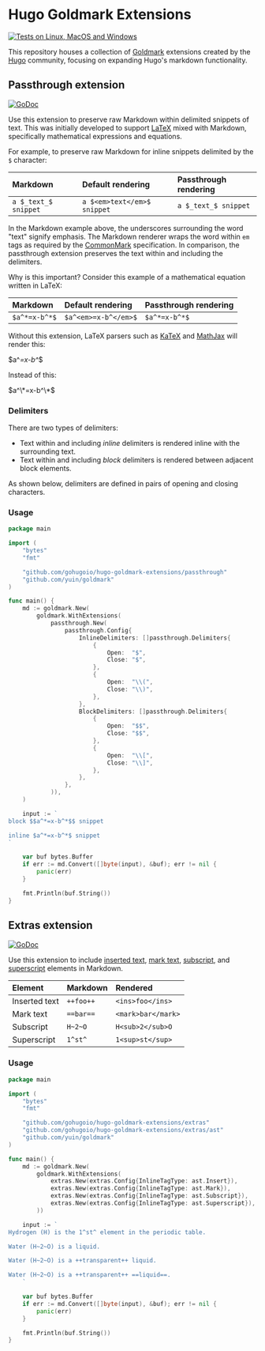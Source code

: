 # Hugo Goldmark Extensions

[![Tests on Linux, MacOS and Windows](https://github.com/gohugoio/hugo-goldmark-extensions/workflows/Test/badge.svg)](https://github.com/gohugoio/hugo-goldmark-extensions/actions?query=workflow:Test)

This repository houses a collection of [Goldmark] extensions created by the [Hugo] community, focusing on expanding Hugo's markdown functionality.

[CommonMark]: https://spec.commonmark.org/0.30/
[Goldmark]: https://github.com/yuin/goldmark/
[Hugo]: https://gohugo.io/
[LaTeX]: https://www.latex-project.org/about/
[KaTeX]: https://katex.org/
[MathJax]: https://www.mathjax.org/

## Passthrough extension

[![GoDoc](https://godoc.org/github.com/gohugoio/hugo-goldmark-extensions/passthrough?status.svg)](https://godoc.org/github.com/gohugoio/hugo-goldmark-extensions/passthrough)

Use this extension to preserve raw Markdown within delimited snippets of text. This was initially developed to support [LaTeX] mixed with Markdown, specifically mathematical expressions and equations.

For example, to preserve raw Markdown for inline snippets delimited by the `$` character:

Markdown|Default rendering|Passthrough rendering
:--|:--|:--
`a $_text_$ snippet`|`a $<em>text</em>$ snippet`|`a $_text_$ snippet`

In the Markdown example above, the underscores surrounding the word "text" signify emphasis. The Markdown renderer wraps the word within `em` tags as required by the [CommonMark] specification. In comparison, the passthrough extension preserves the text within and including the delimiters.

Why is this important? Consider this example of a mathematical equation written in LaTeX:

Markdown|Default rendering|Passthrough rendering
:--|:--|:--
`$a^*=x-b^*$`|`$a^<em>=x-b^</em>$`|`$a^*=x-b^*$`

Without this extension, LaTeX parsers such as [KaTeX] and [MathJax] will render this:

\$a^<em>=x-b^</em>\$

Instead of this:

$a^\*=x-b^\*$

### Delimiters

There are two types of delimiters:

- Text within and including _inline_ delimiters is rendered inline with the surrounding text.
- Text within and including _block_ delimiters is rendered between adjacent block elements.

As shown below, delimiters are defined in pairs of opening and closing characters.

### Usage

```go
package main

import (
	"bytes"
	"fmt"

	"github.com/gohugoio/hugo-goldmark-extensions/passthrough"
	"github.com/yuin/goldmark"
)

func main() {
	md := goldmark.New(
		goldmark.WithExtensions(
			passthrough.New(
				passthrough.Config{
					InlineDelimiters: []passthrough.Delimiters{
						{
							Open:  "$",
							Close: "$",
						},
						{
							Open:  "\\(",
							Close: "\\)",
						},
					},
					BlockDelimiters: []passthrough.Delimiters{
						{
							Open:  "$$",
							Close: "$$",
						},
						{
							Open:  "\\[",
							Close: "\\]",
						},
					},
				},
			)),
	)

	input := `
block $$a^*=x-b^*$$ snippet

inline $a^*=x-b^*$ snippet
`

	var buf bytes.Buffer
	if err := md.Convert([]byte(input), &buf); err != nil {
		panic(err)
	}

	fmt.Println(buf.String())
}
```

## Extras extension

[![GoDoc](https://godoc.org/github.com/gohugoio/hugo-goldmark-extensions/extras?status.svg)](https://godoc.org/github.com/gohugoio/hugo-goldmark-extensions/extras)

Use this extension to include [inserted text], [mark text], [subscript], and [superscript] elements in Markdown.

Element|Markdown|Rendered
:--|:--|:--
Inserted text|`++foo++`|`<ins>foo</ins>`
Mark text|`==bar==`|`<mark>bar</mark>`
Subscript|`H~2~O`|`H<sub>2</sub>O`
Superscript|`1^st^`|`1<sup>st</sup>`

[inserted text]: https://developer.mozilla.org/en-US/docs/Web/HTML/Element/ins
[mark text]: https://developer.mozilla.org/en-US/docs/Web/HTML/Element/mark
[subscript]: https://developer.mozilla.org/en-US/docs/Web/HTML/Element/sub
[superscript]: https://developer.mozilla.org/en-US/docs/Web/HTML/Element/sup

### Usage

```go
package main

import (
	"bytes"
	"fmt"

	"github.com/gohugoio/hugo-goldmark-extensions/extras"
	"github.com/gohugoio/hugo-goldmark-extensions/extras/ast"
	"github.com/yuin/goldmark"
)

func main() {
	md := goldmark.New(
		goldmark.WithExtensions(
			extras.New(extras.Config{InlineTagType: ast.Insert}),
			extras.New(extras.Config{InlineTagType: ast.Mark}),
			extras.New(extras.Config{InlineTagType: ast.Subscript}),
			extras.New(extras.Config{InlineTagType: ast.Superscript}),
		))

	input := `
Hydrogen (H) is the 1^st^ element in the periodic table.

Water (H~2~O) is a liquid.

Water (H~2~O) is a ++transparent++ liquid.

Water (H~2~O) is a ++transparent++ ==liquid==.
	`

	var buf bytes.Buffer
	if err := md.Convert([]byte(input), &buf); err != nil {
		panic(err)
	}

	fmt.Println(buf.String())
}
```
